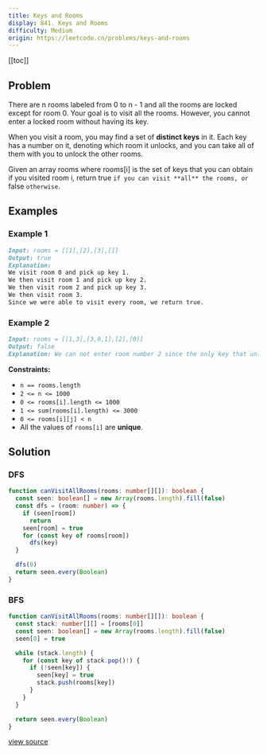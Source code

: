 ```yaml
---
title: Keys and Rooms
display: 841. Keys and Rooms
difficulty: Medium
origin: https://leetcode.cn/problems/keys-and-rooms
---
```


[[toc]]

## Problem

There are n rooms labeled from 0 to n - 1 and all the rooms are locked except for room 0. Your goal is to visit all the rooms. However, you cannot enter a locked room without having its key.

When you visit a room, you may find a set of **distinct keys** in it. Each key has a number on it, denoting which room it unlocks, and you can take all of them with you to unlock the other rooms.

Given an array rooms where rooms[i] is the set of keys that you can obtain if you visited room i, return true `if you can visit **all** the rooms, or` false `otherwise`.

## Examples

### Example 1

```md
Input: rooms = [[1],[2],[3],[]]
Output: true
Explanation:
We visit room 0 and pick up key 1.
We then visit room 1 and pick up key 2.
We then visit room 2 and pick up key 3.
We then visit room 3.
Since we were able to visit every room, we return true.
```

### Example 2

```md
Input: rooms = [[1,3],[3,0,1],[2],[0]]
Output: false
Explanation: We can not enter room number 2 since the only key that unlocks it is in that room.
```

**Constraints:**

- `n == rooms.length`
- `2 <= n <= 1000`
- `0 <= rooms[i].length <= 1000`
- `1 <= sum(rooms[i].length) <= 3000`
- `0 <= rooms[i][j] < n`
- All the values of `rooms[i]` are **unique**.

## Solution

### DFS

```ts
function canVisitAllRooms(rooms: number[][]): boolean {
  const seen: boolean[] = new Array(rooms.length).fill(false)
  const dfs = (room: number) => {
    if (seen[room])
      return
    seen[room] = true
    for (const key of rooms[room])
      dfs(key)
  }

  dfs(0)
  return seen.every(Boolean)
}
```

### BFS

```ts
function canVisitAllRooms(rooms: number[][]): boolean {
  const stack: number[][] = [rooms[0]]
  const seen: boolean[] = new Array(rooms.length).fill(false)
  seen[0] = true

  while (stack.length) {
    for (const key of stack.pop()!) {
      if (!seen[key]) {
        seen[key] = true
        stack.push(rooms[key])
      }
    }
  }

  return seen.every(Boolean)
}
```

[view source](https://leetcode.cn/problems/keys-and-rooms)
